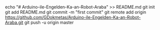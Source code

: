 

echo "# Arduino-ile-Engelden-Ka-an-Robot-Araba" >> README.md
git init
git add README.md
git commit -m "first commit"
git remote add origin https://github.com/GDokmetas/Arduino-ile-Engelden-Ka-an-Robot-Araba.git
git push -u origin master
